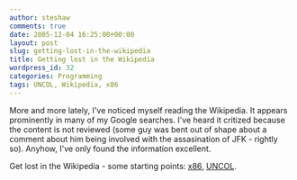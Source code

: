 ```yaml
---
author: steshaw
comments: true
date: 2005-12-04 16:25:00+00:00
layout: post
slug: getting-lost-in-the-wikipedia
title: Getting lost in the Wikipedia
wordpress_id: 32
categories: Programming
tags: UNCOL, Wikipedia, x86
---
```


More and more lately, I've noticed myself reading the Wikipedia. It appears prominently in many of my Google searches. I've heard it critized because the content is not reviewed (some guy was bent out of shape about a comment about him being involved with the assasination of JFK - rightly so). Anyhow, I've only found the information excellent.

Get lost in the Wikipedia - some starting points: [x86](http://en.wikipedia.org/wiki/X86), [UNCOL](http://en.wikipedia.org/wiki/UNCOL).

